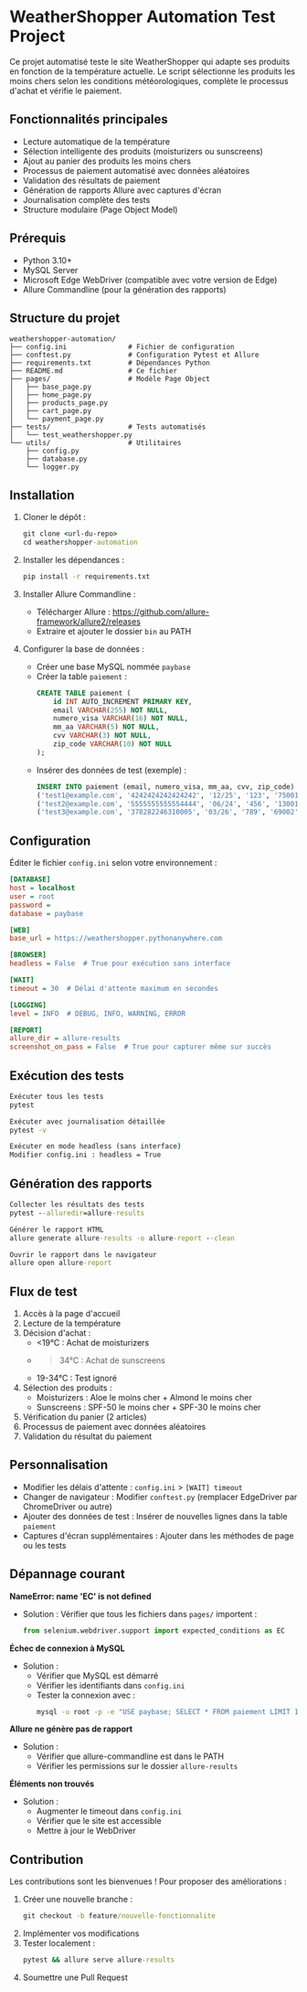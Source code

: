 # WeatherShopper Automation Test Project


Ce projet automatisé teste le site WeatherShopper qui adapte ses produits en fonction de la température actuelle. Le script sélectionne les produits les moins chers selon les conditions météorologiques, complète le processus d'achat et vérifie le paiement.

## Fonctionnalités principales
- Lecture automatique de la température
- Sélection intelligente des produits (moisturizers ou sunscreens)
- Ajout au panier des produits les moins chers
- Processus de paiement automatisé avec données aléatoires
- Validation des résultats de paiement
- Génération de rapports Allure avec captures d'écran
- Journalisation complète des tests
- Structure modulaire (Page Object Model)

## Prérequis
- Python 3.10+
- MySQL Server
- Microsoft Edge WebDriver (compatible avec votre version de Edge)
- Allure Commandline (pour la génération des rapports)

## Structure du projet
```
weathershopper-automation/
├── config.ini               # Fichier de configuration
├── conftest.py              # Configuration Pytest et Allure
├── requirements.txt         # Dépendances Python
├── README.md                # Ce fichier
├── pages/                   # Modèle Page Object
│   ├── base_page.py
│   ├── home_page.py
│   ├── products_page.py
│   ├── cart_page.py
│   └── payment_page.py
├── tests/                   # Tests automatisés
│   └── test_weathershopper.py
└── utils/                   # Utilitaires
    ├── config.py
    ├── database.py
    └── logger.py
```

## Installation

1. Cloner le dépôt :
   ```cmd
   git clone <url-du-repo>
   cd weathershopper-automation
   ```
2. Installer les dépendances :
   ```cmd
   pip install -r requirements.txt
   ```
3. Installer Allure Commandline :
   - Télécharger Allure : https://github.com/allure-framework/allure2/releases
   - Extraire et ajouter le dossier `bin` au PATH

4. Configurer la base de données :
   - Créer une base MySQL nommée `paybase`
   - Créer la table `paiement` :
     ```sql
     CREATE TABLE paiement (
         id INT AUTO_INCREMENT PRIMARY KEY,
         email VARCHAR(255) NOT NULL,
         numero_visa VARCHAR(16) NOT NULL,
         mm_aa VARCHAR(5) NOT NULL,
         cvv VARCHAR(3) NOT NULL,
         zip_code VARCHAR(10) NOT NULL
     );
     ```
   - Insérer des données de test (exemple) :
     ```sql
     INSERT INTO paiement (email, numero_visa, mm_aa, cvv, zip_code) VALUES
     ('test1@example.com', '4242424242424242', '12/25', '123', '75001'),
     ('test2@example.com', '5555555555554444', '06/24', '456', '13001'),
     ('test3@example.com', '378282246310005', '03/26', '789', '69002');
     ```

## Configuration

Éditer le fichier `config.ini` selon votre environnement :
```ini
[DATABASE]
host = localhost
user = root
password = 
database = paybase

[WEB]
base_url = https://weathershopper.pythonanywhere.com

[BROWSER]
headless = False  # True pour exécution sans interface

[WAIT]
timeout = 30  # Délai d'attente maximum en secondes

[LOGGING]
level = INFO  # DEBUG, INFO, WARNING, ERROR

[REPORT]
allure_dir = allure-results
screenshot_on_pass = False  # True pour capturer même sur succès
```

## Exécution des tests

```cmd
Exécuter tous les tests
pytest

Exécuter avec journalisation détaillée
pytest -v

Exécuter en mode headless (sans interface)
Modifier config.ini : headless = True
```

## Génération des rapports

```cmd
Collecter les résultats des tests
pytest --alluredir=allure-results

Générer le rapport HTML
allure generate allure-results -o allure-report --clean

Ouvrir le rapport dans le navigateur
allure open allure-report
```

## Flux de test
1. Accès à la page d'accueil
2. Lecture de la température
3. Décision d'achat :
   - <19°C : Achat de moisturizers
   - >34°C : Achat de sunscreens
   - 19-34°C : Test ignoré
4. Sélection des produits :
   - Moisturizers : Aloe le moins cher + Almond le moins cher
   - Sunscreens : SPF-50 le moins cher + SPF-30 le moins cher
5. Vérification du panier (2 articles)
6. Processus de paiement avec données aléatoires
7. Validation du résultat du paiement

## Personnalisation
- Modifier les délais d'attente : `config.ini` > `[WAIT] timeout`
- Changer de navigateur : Modifier `conftest.py` (remplacer EdgeDriver par ChromeDriver ou autre)
- Ajouter des données de test : Insérer de nouvelles lignes dans la table `paiement`
- Captures d'écran supplémentaires : Ajouter dans les méthodes de page ou les tests

## Dépannage courant

**NameError: name 'EC' is not defined**
- Solution : Vérifier que tous les fichiers dans `pages/` importent :
  ```python
  from selenium.webdriver.support import expected_conditions as EC
  ```

**Échec de connexion à MySQL**
- Solution :
  - Vérifier que MySQL est démarré
  - Vérifier les identifiants dans `config.ini`
  - Tester la connexion avec :
    ```cmd
    mysql -u root -p -e "USE paybase; SELECT * FROM paiement LIMIT 1;"
    ```

**Allure ne génère pas de rapport**
- Solution :
  - Vérifier que allure-commandline est dans le PATH
  - Vérifier les permissions sur le dossier `allure-results`

**Éléments non trouvés**
- Solution :
  - Augmenter le timeout dans `config.ini`
  - Vérifier que le site est accessible
  - Mettre à jour le WebDriver

## Contribution
Les contributions sont les bienvenues ! Pour proposer des améliorations :

1. Créer une nouvelle branche :
   ```cmd
   git checkout -b feature/nouvelle-fonctionnalite
   ```
2. Implémenter vos modifications
3. Tester localement :
   ```cmd
   pytest && allure serve allure-results
   ```
4. Soumettre une Pull Request
